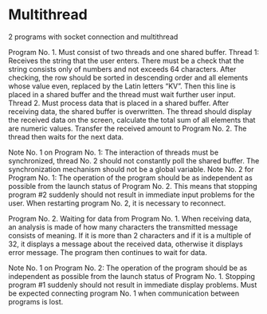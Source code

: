 # Multithread
2 programs with socket connection and multithread

Program No. 1.
  Must consist of two threads and one shared buffer.
    Thread 1: Receives the string that the user enters. There must be a check that the string consists only of numbers and not
      exceeds 64 characters. After checking, the row should be sorted in descending order and all elements whose value
      even, replaced by the Latin letters “KV”. Then this line is placed in a shared buffer and the thread must wait
      further user input.
    Thread 2. Must process data that is placed in a shared buffer. After receiving data, the shared buffer is overwritten.
      The thread should display the received data on the screen, calculate the total sum of all elements that are numeric
      values. Transfer the received amount to Program No. 2. The thread then waits for the next data.

  Note No. 1 on Program No. 1: The interaction of threads must be synchronized, thread No. 2 should not constantly
poll the shared buffer. The synchronization mechanism should not be a global variable.
  Note No. 2 for Program No. 1: The operation of the program should be as independent as possible from the launch status of Program No. 2.
This means that stopping program #2 suddenly should not result in immediate input problems for the user.
  When restarting program No. 2, it is necessary to reconnect.

Program No. 2.
  Waiting for data from Program No. 1. When receiving data, an analysis is made of how many characters the transmitted message consists of
  meaning. If it is more than 2 characters and if it is a multiple of 32, it displays a message about the received data, otherwise it displays
  error message. The program then continues to wait for data.

  Note No. 1 on Program No. 2: The operation of the program should be as independent as possible from the launch status of Program No. 1.
Stopping program #1 suddenly should not result in immediate display problems. Must be expected
connecting program No. 1 when communication between programs is lost.
